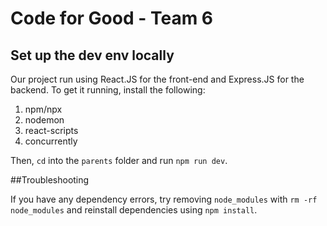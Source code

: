 # Code for Good - Team 6

## Set up the dev env locally

Our project run using React.JS for the front-end and Express.JS for the backend. To get it running, install the following:

1. npm/npx
2. nodemon
3. react-scripts
4. concurrently

Then, `cd` into the `parents` folder and run `npm run dev`.

##Troubleshooting

If you have any dependency errors, try removing `node_modules` with `rm -rf node_modules` and reinstall dependencies using `npm install`.
